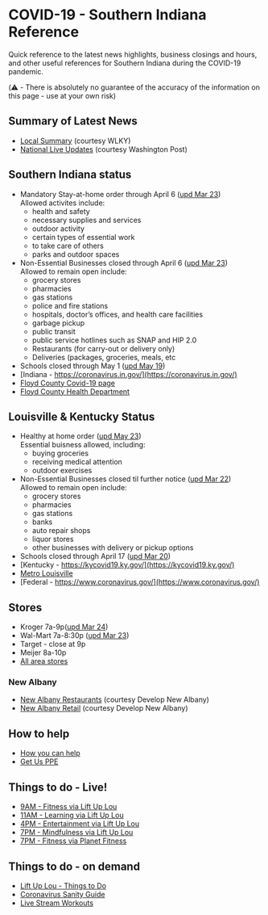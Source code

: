 # COVID-19 - Southern Indiana Reference

Quick reference to the latest news highlights, business closings and hours, and other useful references for Southern Indiana during the COVID-19 pandemic.

(⚠️ - There is absolutely no guarantee of the accuracy of the information on this page - use at your own risk)

## Summary of Latest News
* [Local Summary](https://www.wlky.com/article/covid-19-in-ky-in-the-latest-headlines-and-resources-to-keep-you-informed-kentucky-indiana-1584725572/31817758) (courtesy WLKY)
* [National Live Updates](https://www.washingtonpost.com/coronavirus/) (courtesy Washington Post)

## Southern Indiana status
* Mandatory Stay-at-home order through April 6 ([upd Mar 23](https://www.wlky.com/article/indiana-governor-issues-stay-at-home-order-what-that-means/31900329)) \
Allowed activites include:
  - health and safety
  - necessary supplies and services
  - outdoor activity
  - certain types of essential work
  - to take care of others
  - parks and outdoor spaces
* Non-Essential Businesses closed through April 6 ([upd Mar 23](https://www.wlky.com/article/indiana-governor-issues-stay-at-home-order-what-that-means/31900329)) \
Allowed to remain open include:
  - grocery stores
  - pharmacies
  - gas stations
  - police and fire stations
  - hospitals, doctor’s offices, and health care facilities
  - garbage pickup
  - public transit
  - public service hotlines such as SNAP and HIP 2.0
  - Restaurants (for carry-out or delivery only)
  - Deliveries (packages, groceries, meals, etc
* Schools closed through May 1 ([upd May 19](https://www.wlky.com/article/all-of-indianas-k-12-schools-public-and-private-ordered-to-close-through-may-1/31787108))
* [Indiana - https://coronavirus.in.gov/](https://coronavirus.in.gov/)
* [Floyd County Covid-19 page](https://floydcounty.in.gov/index.php/covid-19)
* [Floyd County Health Department](https://www.floydcounty.in.gov/index.php/floyd-county-government/floyd-county-indiana-health-department)

## Louisville & Kentucky Status
* Healthy at home order ([upd May 23](https://www.courier-journal.com/story/money/business/2020/03/21/coronavirus-conditions-lead-state-decisions-essential-businesses/2884758001/)) \
Essential buisness allowed, including:
  - buying groceries
  - receiving medical attention
  - outdoor exercises
* Non-Essential Businesses closed til further notice ([upd Mar 22](https://www.wlky.com/article/gov-andy-beshear-closes-all-non-essential-retail-stores-to-halt-spread-of-covid-19/31884299))  \
Allowed to remain open include:
  - grocery stores
  - pharmacies
  - gas stations
  - banks
  - auto repair shops
  - liquor stores
  - other businesses with delivery or pickup options
* Schools closed through April 17 ([upd Mar 20](https://www.wlky.com/article/governor-asks-all-kentucky-schools-to-extend-closure/31823099))
* [Kentucky - https://kycovid19.ky.gov/](https://kycovid19.ky.gov/)
* [Metro Louisville](https://louisvilleky.gov/news/what-you-need-know-about-coronavirus)
* [Federal - https://www.coronavirus.gov/](https://www.coronavirus.gov/)

## Stores
* Kroger 7a-9p([upd Mar 24](https://www.kroger.com/i/coronavirus-update/store-information))
* Wal-Mart 7a-8:30p ([upd Mar 23](https://www.courier-journal.com/story/news/2020/03/15/coronavirus-kentucky-grocery-stores-businesses-change-hours/5055312002/))
* Target - close at 9p
* Meijer 8a-10p
* [All area stores](https://www.courier-journal.com/story/news/2020/03/15/coronavirus-kentucky-grocery-stores-businesses-change-hours/5055312002/)

### New Albany
* [New Albany Restaurants](https://docs.google.com/document/d/19d7TTKF_LbbpkzdctvCD7WjYagSPzTRzDy2gDj2ZJ4Q/view) (courtesy Develop New Albany)
* [New Albany Retail](https://docs.google.com/document/d/1A54hR1uxJXxadILl-MvTp_G4_H9RZmyUupRVaKImAOU/view) (courtesy Develop New Albany)

## How to help
* [How you can help](https://www.washingtonpost.com/nation/2020/03/21/how-you-can-help-during-coronavirus/)
* [Get Us PPE](https://getusppe.org/)

## Things to do - Live!
* [9AM - Fitness via Lift Up Lou](https://www.facebook.com/LiftUpLou)
* [11AM - Learning via Lift Up Lou](https://www.facebook.com/LiftUpLou)
* [4PM - Entertainment via Lift Up Lou](https://www.facebook.com/LiftUpLou)
* [7PM - Mindfulness via Lift Up Lou](https://www.facebook.com/LiftUpLou)
* [7PM - Fitness via Planet Fitness](https://www.facebook.com/planetfitness/)


## Things to do - on demand
* [Lift Up Lou - Things to Do](https://louisvilleky.gov/government/lift-lou/liftuplou-things-do)
* [Coronavirus Sanity Guide](https://www.tenpercent.com/coronavirussanityguide)
* [Live Stream Workouts](https://www.wlky.com/article/coronavirus-live-stream-workout-classes/31839592)
